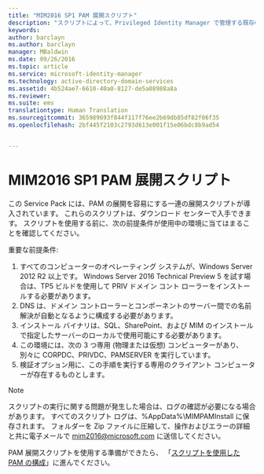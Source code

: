 ```yaml
---
title: "MIM2016 SP1 PAM 展開スクリプト"
description: "スクリプトによって、Privileged Identity Manager で管理する既存の ID または新規の ID を使用して CORP ドメインを準備する"
keywords: 
author: barclayn
ms.author: barclayn
manager: MBaldwin
ms.date: 09/26/2016
ms.topic: article
ms.service: microsoft-identity-manager
ms.technology: active-directory-domain-services
ms.assetid: 4b524ae7-6610-40a0-8127-de5a08988a8a
ms.reviewer: 
ms.suite: ems
translationtype: Human Translation
ms.sourcegitcommit: 365989693f844f117f76ee2b69db85df82f06f35
ms.openlocfilehash: 2bf445f2103c2793d613e001f15e06bdc8b9ad54


---
```


# <a name="mim2016-sp1-pam-deployment-scripts"></a>MIM2016 SP1 PAM 展開スクリプト

この Service Pack には、PAM の展開を容易にする一連の展開スクリプトが導入されています。 これらのスクリプトは、ダウンロード センターで入手できます。 スクリプトを使用する前に、次の前提条件が使用中の環境に当てはまることを確認してください。

重要な前提条件:
1. すべてのコンピューターのオペレーティング システムが、Windows Server 2012 R2 以上です。 Windows Server 2016 Technical Preview 5 を試す場合は、TP5 ビルドを使用して PRIV ドメイン コント ローラーをインストールする必要があります。
2. DNS は、ドメイン コントローラーとコンポーネントのサーバー間での名前解決が自動となるように構成する必要があります。
3. インストール バイナリは、SQL、SharePoint、および MIM のインストールで指定したサーバーのローカルで使用可能にする必要があります。
4. この環境には、次の 3 つ専用 (物理または仮想) コンピューターがあり、別々に CORPDC、PRIVDC、PAMSERVER を実行しています。
5. 検証オプション用に、この手順を実行する専用のクライアント コンピューターが存在するものとします。

>[!NOTE]
>スクリプトの実行に関する問題が発生した場合は、ログの確認が必要になる場合があります。 すべてのスクリプト ログは、%AppData%\MIMPAMInstall に保存されます。 フォルダーを Zip ファイルに圧縮して、操作およびエラーの詳細と共に電子メールで mim2016@microsoft.com に送信してください。

PAM 展開スクリプトを使用する準備ができたら、 「[スクリプトを使用した PAM の構成](/microsoft-identity-manager/pam/sp1-pam-configure-using-scripts)」に進んでください。



<!--HONumber=Jan17_HO1-->


